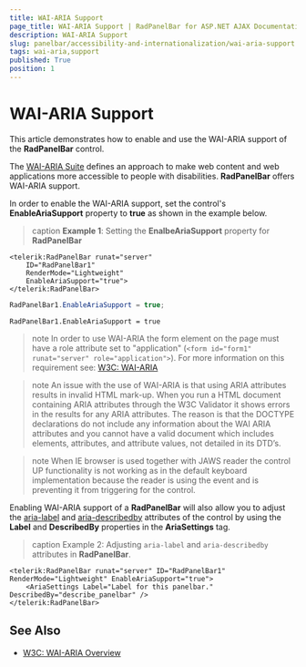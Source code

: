 ```yaml
---
title: WAI-ARIA Support
page_title: WAI-ARIA Support | RadPanelBar for ASP.NET AJAX Documentation
description: WAI-ARIA Support
slug: panelbar/accessibility-and-internationalization/wai-aria-support
tags: wai-aria,support
published: True
position: 1
---
```


# WAI-ARIA Support

This article demonstrates how to enable and use the WAI-ARIA support of the **RadPanelBar** control.

The [WAI-ARIA Suite](http://www.w3.org/WAI/intro/aria) defines an approach to make web content and web applications more accessible to people with disabilities. **RadPanelBar** offers WAI-ARIA support.

In order to enable the WAI-ARIA support, set the control's **EnableAriaSupport** property to **true** as shown in the example below.

>caption **Example 1**: Setting the **EnalbeAriaSupport** property for **RadPanelBar**

````ASP.NET
<telerik:RadPanelBar runat="server"
    ID="RadPanelBar1"
    RenderMode="Lightweight"
    EnableAriaSupport="true">
</telerik:RadPanelBar>
````
````C#
RadPanelBar1.EnableAriaSupport = true;
````
````VB
RadPanelBar1.EnableAriaSupport = true
````

>note In order to use WAI-ARIA the form element on the page must have a role attribute set to "application" (`<form id="form1" runat="server" role="application">`). For more information on this requirement see: [W3C: WAI-ARIA](http://www.w3.org/TR/wai-aria/roles#application)
>

>note An issue with the use of WAI-ARIA is that using ARIA attributes results in invalid HTML mark-up. When you run a HTML document containing ARIA attributes through the W3C Validator it shows errors in the results for any ARIA attributes. The reason is that the DOCTYPE declarations do not include any information about the WAI ARIA attributes and you cannot have a valid document which includes elements, attributes, and attribute values, not detailed in its DTD’s.
>

>note When IE browser is used together with JAWS reader the control UP functionality is not working as in the default keyboard implementation because the reader is using the event and is preventing it from triggering for the control.
>


Enabling WAI-ARIA support of a **RadPanelBar** will also allow you to adjust the [aria-label](http://www.w3.org/WAI/PF/aria/states_and_properties#aria-label) and [aria-describedby](http://www.w3.org/WAI/PF/aria/states_and_properties#aria-describedby) attributes of the control by using the **Label** and **DescribedBy** properties in the **AriaSettings** tag.

>caption Example 2: Adjusting `aria-label` and `aria-describedby` attributes in **RadPanelBar**.

````ASP.NET
<telerik:RadPanelBar runat="server" ID="RadPanelBar1" RenderMode="Lightweight" EnableAriaSupport="true">
    <AriaSettings Label="Label for this panelbar." DescribedBy="describe_panelbar" />
</telerik:RadPanelBar>
````


## See Also

 * [W3C: WAI-ARIA Overview](http://www.w3.org/WAI/intro/aria)
